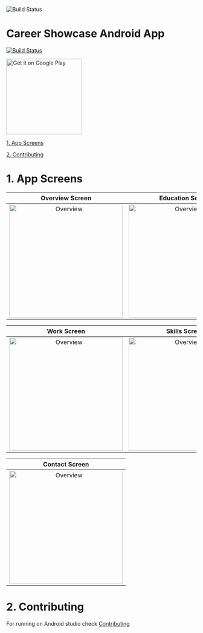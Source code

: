 ![Build Status](app/src/main/res/mipmap-xxxhdpi/ic_launcher.png)

# Career Showcase Android App

[![Build Status](https://travis-ci.com/AlAskalany/CareerShowcase.svg?branch=master)](https://travis-ci.com/AlAskalany/CareerShowcase)

[<img src="docs\images\stores\320px-Get_it_on_Google_play.svg.png" alt="Get it on Google Play" title="Title" height="" width="200"/>](https://play.google.com/store/apps/details?id=com.alaskalany.careershowcase)

[1. App Screens](#1-app-screens)

[2. Contributing](#2-contributing)

# 1. App Screens

**Overview Screen** | **Education Screen**
:---:|:---:
<img src="docs/images/screenshots/Screenshot_1_overview_frame.png" title="Overview" height="" width="300">|<img src="docs/images/screenshots/Screenshot_2_education_frame.png" title="Overview" height="" width="300">

**Work Screen** | **Skills Screen**
:---:|:---:
<img src="docs/images/screenshots/Screenshot_3_work_frame.png" title="Overview" height="" width="300">|<img src="docs/images/screenshots/Screenshot_4_skills_frame.png" title="Overview" height="" width="300">

| **Contact Screen** |
|:---:|
| <img src="docs/images/screenshots/Screenshot_5_contact_frame.png" title="Overview" height="" width="300"> |

# 2. Contributing

For running on Android studio check [Contributing](docs/CONTRIBUTING.md)
